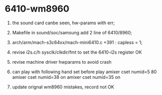 # 6410-wm8960

1. the sound card canbe seen, hw-params with err;
2. Makefile in sound/soc/samsung add 2 line of 6410/8960;
3. arch/arm/mach-s3c64xx/mach-mini6410.c +391 : capless = 1;

1. revise i2s.c/h sysclk/clkdir/fmt to set the 6410-i2s register OK
2. revise machine driver hwparams to avoid crash
3. can play with following hand set before play
amixer cset numid=5 80
amixer cset numid=38 on
amixer cset numid=35 on

1. update orignal wm8960 mistakes, record not OK
